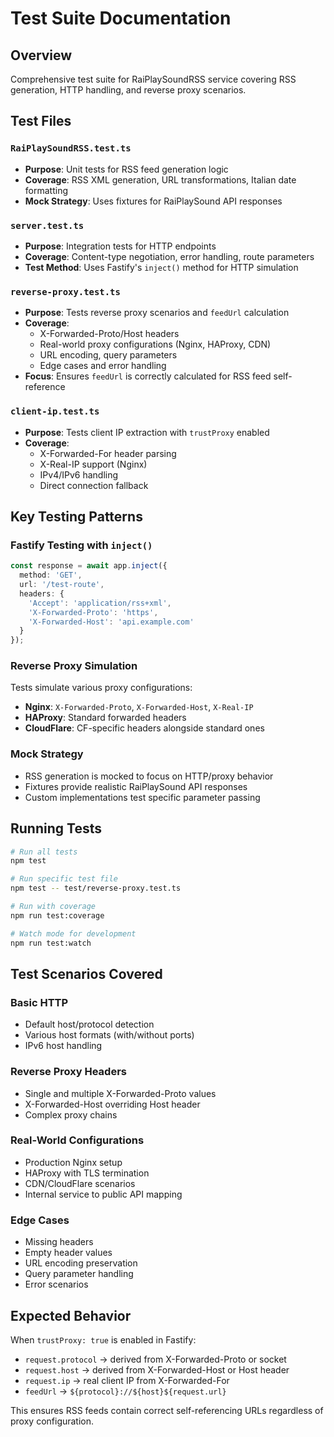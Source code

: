 # Test Suite Documentation

## Overview
Comprehensive test suite for RaiPlaySoundRSS service covering RSS generation, HTTP handling, and reverse proxy scenarios.

## Test Files

### `RaiPlaySoundRSS.test.ts`
- **Purpose**: Unit tests for RSS feed generation logic
- **Coverage**: RSS XML generation, URL transformations, Italian date formatting
- **Mock Strategy**: Uses fixtures for RaiPlaySound API responses

### `server.test.ts`
- **Purpose**: Integration tests for HTTP endpoints
- **Coverage**: Content-type negotiation, error handling, route parameters
- **Test Method**: Uses Fastify's `inject()` method for HTTP simulation

### `reverse-proxy.test.ts`
- **Purpose**: Tests reverse proxy scenarios and `feedUrl` calculation
- **Coverage**: 
  - X-Forwarded-Proto/Host headers
  - Real-world proxy configurations (Nginx, HAProxy, CDN)
  - URL encoding, query parameters
  - Edge cases and error handling
- **Focus**: Ensures `feedUrl` is correctly calculated for RSS feed self-reference

### `client-ip.test.ts`
- **Purpose**: Tests client IP extraction with `trustProxy` enabled
- **Coverage**: 
  - X-Forwarded-For header parsing
  - X-Real-IP support (Nginx)
  - IPv4/IPv6 handling
  - Direct connection fallback

## Key Testing Patterns

### Fastify Testing with `inject()`
```typescript
const response = await app.inject({
  method: 'GET',
  url: '/test-route',
  headers: {
    'Accept': 'application/rss+xml',
    'X-Forwarded-Proto': 'https',
    'X-Forwarded-Host': 'api.example.com'
  }
});
```

### Reverse Proxy Simulation
Tests simulate various proxy configurations:
- **Nginx**: `X-Forwarded-Proto`, `X-Forwarded-Host`, `X-Real-IP`
- **HAProxy**: Standard forwarded headers
- **CloudFlare**: CF-specific headers alongside standard ones

### Mock Strategy
- RSS generation is mocked to focus on HTTP/proxy behavior
- Fixtures provide realistic RaiPlaySound API responses
- Custom implementations test specific parameter passing

## Running Tests

```bash
# Run all tests
npm test

# Run specific test file
npm test -- test/reverse-proxy.test.ts

# Run with coverage
npm run test:coverage

# Watch mode for development
npm run test:watch
```

## Test Scenarios Covered

### Basic HTTP
- Default host/protocol detection
- Various host formats (with/without ports)
- IPv6 host handling

### Reverse Proxy Headers
- Single and multiple X-Forwarded-Proto values
- X-Forwarded-Host overriding Host header
- Complex proxy chains

### Real-World Configurations
- Production Nginx setup
- HAProxy with TLS termination  
- CDN/CloudFlare scenarios
- Internal service to public API mapping

### Edge Cases
- Missing headers
- Empty header values
- URL encoding preservation
- Query parameter handling
- Error scenarios

## Expected Behavior

When `trustProxy: true` is enabled in Fastify:
- `request.protocol` → derived from X-Forwarded-Proto or socket
- `request.host` → derived from X-Forwarded-Host or Host header  
- `request.ip` → real client IP from X-Forwarded-For
- `feedUrl` → `${protocol}://${host}${request.url}`

This ensures RSS feeds contain correct self-referencing URLs regardless of proxy configuration.
